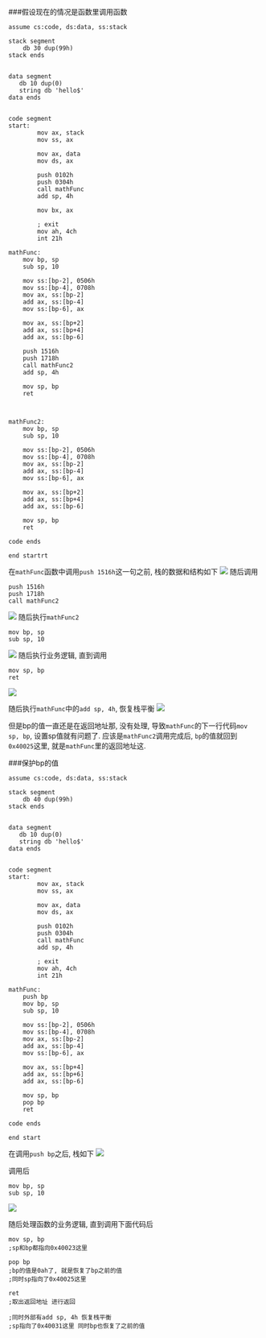 ###假设现在的情况是函数里调用函数
```
assume cs:code, ds:data, ss:stack

stack segment
    db 30 dup(99h)  
stack ends    


data segment
   db 10 dup(0)  
   string db 'hello$'
data ends     


code segment
start:
        mov ax, stack
        mov ss, ax
        
        mov ax, data
        mov ds, ax
        
        push 0102h
        push 0304h
        call mathFunc           
        add sp, 4h
                     
        mov bx, ax
          
        ; exit
        mov ah, 4ch
        int 21h

mathFunc:
    mov bp, sp      
    sub sp, 10
    
    mov ss:[bp-2], 0506h
    mov ss:[bp-4], 0708h
    mov ax, ss:[bp-2]
    add ax, ss:[bp-4]    
    mov ss:[bp-6], ax
    
    mov ax, ss:[bp+2]
    add ax, ss:[bp+4]   
    add ax, ss:[bp-6]
    
    push 1516h
    push 1718h
    call mathFunc2
    add sp, 4h

    mov sp, bp
    ret



mathFunc2:
    mov bp, sp      
    sub sp, 10
    
    mov ss:[bp-2], 0506h
    mov ss:[bp-4], 0708h
    mov ax, ss:[bp-2]
    add ax, ss:[bp-4]    
    mov ss:[bp-6], ax
    
    mov ax, ss:[bp+2]
    add ax, ss:[bp+4]   
    add ax, ss:[bp-6]
    
    mov sp, bp
    ret
        
code ends    

end startrt
```

在`mathFunc`函数中调用`push 1516h`这一句之前, 栈的数据和结构如下
![](Xnip2022-03-13_14-34-12.jpg)
随后调用
```
push 1516h
push 1718h
call mathFunc2
```
![](Xnip2022-03-13_14-36-19.jpg)
随后执行`mathFunc2`
```
mov bp, sp      
sub sp, 10
```
![](Xnip2022-03-13_14-39-03.jpg)
随后执行业务逻辑, 直到调用
```
mov sp, bp
ret
```
![](Xnip2022-03-13_14-47-04.jpg)

随后执行`mathFunc`中的`add sp, 4h`, 恢复栈平衡
![](Xnip2022-03-13_14-48-43.jpg)

但是bp的值一直还是在返回地址那, 没有处理, 导致`mathFunc`的下一行代码`mov sp, bp`, 设置sp值就有问题了. 
应该是`mathFunc2`调用完成后, `bp`的值就回到`0x40025`这里, 就是`mathFunc`里的返回地址这.

###保护bp的值

```
assume cs:code, ds:data, ss:stack

stack segment
    db 40 dup(99h)  
stack ends    


data segment
   db 10 dup(0)  
   string db 'hello$'
data ends     


code segment
start:
        mov ax, stack
        mov ss, ax
        
        mov ax, data
        mov ds, ax
        
        push 0102h
        push 0304h
        call mathFunc           
        add sp, 4h
           
        ; exit
        mov ah, 4ch
        int 21h

mathFunc:     
    push bp
    mov bp, sp
    sub sp, 10
    
    mov ss:[bp-2], 0506h
    mov ss:[bp-4], 0708h
    mov ax, ss:[bp-2]
    add ax, ss:[bp-4]    
    mov ss:[bp-6], ax
    
    mov ax, ss:[bp+4]
    add ax, ss:[bp+6]   
    add ax, ss:[bp-6]
    
    mov sp, bp 
    pop bp
    ret
 
code ends    

end start
```
在调用`push bp`之后, 栈如下
![](Xnip2022-03-13_15-16-59.jpg)

调用后
```
mov bp, sp
sub sp, 10
```
![](Xnip2022-03-13_15-18-25.jpg)

随后处理函数的业务逻辑, 直到调用下面代码后
```
mov sp, bp 
;sp和bp都指向0x40023这里

pop bp
;bp的值是0ah了, 就是恢复了bp之前的值
;同时sp指向了0x40025这里

ret
;取出返回地址 进行返回 

;同时外部有add sp, 4h 恢复栈平衡
;sp指向了0x40031这里 同时bp也恢复了之前的值 
```
